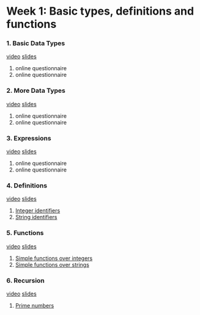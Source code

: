 # Week 1: Basic types, definitions and functions

### 1. Basic Data Types
[video](https://d381hmu4snvm3e.cloudfront.net/videos/5g3K084ReT5q/HD.mp4)
[slides](https://www.fun-mooc.fr/c4x/parisdiderot/56002S02/asset/slides_a198cde3b7315005a64f23667f45da35.pdf)
1. online questionnaire
2. online questionnaire
### 2. More Data Types
[video](https://d381hmu4snvm3e.cloudfront.net/videos/szmM107ucMBg/HD.mp4)
[slides](https://www.fun-mooc.fr/c4x/parisdiderot/56002S02/asset/slides_fe5ebc2306cdc7462a531f4d980446d5.pdf)
1. online questionnaire
2. online questionnaire
### 3. Expressions
[video](https://d381hmu4snvm3e.cloudfront.net/videos/6BKTtJJk6mgE/HD.mp4)
[slides](https://www.fun-mooc.fr/c4x/parisdiderot/56002S02/asset/slides_d3c7279c25a23f98e777a7bebe35d002.pdf)
1. online questionnaire
2. online questionnaire
### 4. Definitions
[video](https://d381hmu4snvm3e.cloudfront.net/videos/nVAYnxd2RLLN/HD.mp4)
[slides](https://www.fun-mooc.fr/c4x/parisdiderot/56002S02/asset/slides_97d8f56bf41502f60ca6fdd5d5da8edc.pdf)
1. [Integer identifiers](w1_4.1_integer_identifiers.md)
2. [String identifiers](w1_4.2_string_identifiers.md)
### 5. Functions
[video](https://d381hmu4snvm3e.cloudfront.net/videos/ZrPOBHdpPd7z/HD.mp4)
[slides](https://www.fun-mooc.fr/c4x/parisdiderot/56002S02/asset/slides_e93acb146e114b5dfa6ce2d12dcb96e4.pdf)
1. [Simple functions over integers](w1_5.1_simple_functions_over_integers.md)
2. [Simple functions over strings](w1_5.2_simple_functions_over_strings.md)
### 6. Recursion
[video](https://d381hmu4snvm3e.cloudfront.net/videos/qaX8fVWsdDBZ/HD.mp4)
[slides](https://www.fun-mooc.fr/c4x/parisdiderot/56002S02/asset/slides_12fa464a36f8e5a187f5acfde99b7029.pdf)
1. [Prime numbers](w1_6.1_prime_numbers.md)

